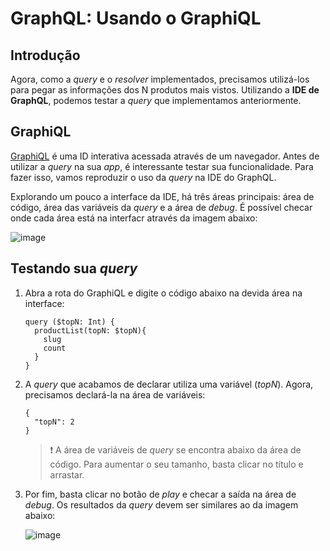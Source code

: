  # GraphQL: Usando o GraphiQL

## Introdução

Agora, como a _query_ e o _resolver_ implementados, precisamos utilizá-los para pegar as informações dos N produtos mais vistos. Utilizando a **IDE de GraphQL**, podemos testar a _query_ que implementamos anteriormente.

## GraphiQL

[GraphiQL](https://github.com/graphql/graphiql) é uma ID interativa acessada através de um navegador. Antes de utilizar a _query_ na sua _app_, é interessante testar sua funcionalidade. Para fazer isso, vamos reproduzir o uso da _query_ na IDE do GraphQL.

Explorando um pouco a interface da IDE, há três áreas principais: área de código, área das variáveis da _query_ e a área de _debug_. É possível checar onde cada área está na interfacr através da imagem abaixo:

![image](https://user-images.githubusercontent.com/43679629/83764107-e900ea80-a64f-11ea-969f-116ea896fe2d.png)

## Testando sua _query_

1. Abra a rota do GraphiQL e digite o código abaixo na devida área na interface:

   ```
   query ($topN: Int) {
     productList(topN: $topN){
       slug
       count
     }
   }
   ```

2. A _query_ que acabamos de declarar utiliza uma variável (_topN_). Agora, precisamos declará-la na área de variáveis:

   ```
   {
     "topN": 2
   }
   ```

   > :exclamation: A área de variáveis de _query_ se encontra abaixo da área de código. Para aumentar o seu tamanho, basta clicar no título e arrastar.

3. Por fim, basta clicar no botão de _play_ e checar a saída na área de _debug_. Os resultados da _query_ devem ser similares ao da imagem abaixo:

   ![image](https://user-images.githubusercontent.com/43679629/83763622-4c3e4d00-a64f-11ea-9615-435811d411c6.png)
